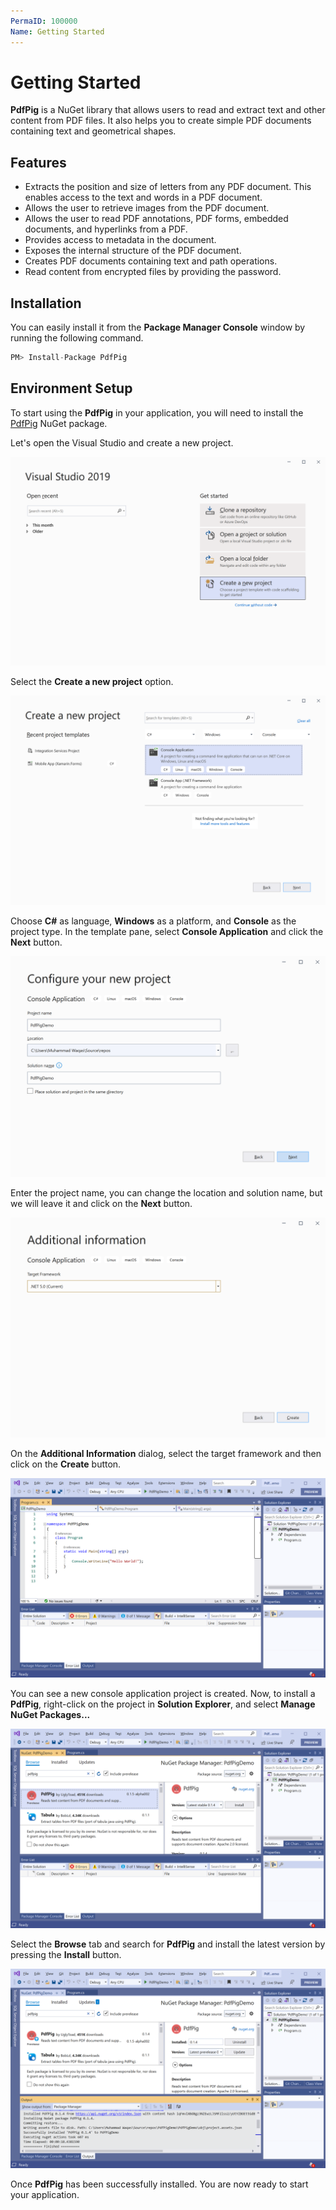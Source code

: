 ```yaml
---
PermaID: 100000
Name: Getting Started
---
```


# Getting Started

**PdfPig** is a NuGet library that allows users to read and extract text and other content from PDF files. It also helps you to create simple PDF documents containing text and geometrical shapes.

## Features

 - Extracts the position and size of letters from any PDF document. This enables access to the text and words in a PDF document.
 - Allows the user to retrieve images from the PDF document.
 - Allows the user to read PDF annotations, PDF forms, embedded documents, and hyperlinks from a PDF.
 - Provides access to metadata in the document.
 - Exposes the internal structure of the PDF document.
 - Creates PDF documents containing text and path operations.
 - Read content from encrypted files by providing the password.

## Installation

You can easily install it from the **Package Manager Console** window by running the following command.

```csharp
PM> Install-Package PdfPig
```

## Environment Setup

To start using the **PdfPig** in your application, you will need to install the [PdfPig](https://www.nuget.org/packages/PdfPig) NuGet package.

Let's open the Visual Studio and create a new project.

<img src="images/setup-1.png" alt="Create a new project">

Select the **Create a new project** option.

<img src="images/setup-2.png" alt="Select Console Application template">

Choose **C#** as language, **Windows** as a platform, and **Console** as the project type. In the template pane, select **Console Application** and click the **Next** button.

<img src="images/setup-3.png" alt="Configure your new project">

Enter the project name, you can change the location and solution name, but we will leave it and click on the **Next** button.  

<img src="images/setup-4.png" alt="Additional Information">

On the **Additional Information** dialog, select the target framework and then click on the **Create** button.  

<img src="images/setup-5.png" alt="Console Application created">

You can see a new console application project is created. Now, to install a **PdfPig**, right-click on the project in **Solution Explorer**, and select **Manage NuGet Packages...**

<img src="images/setup-6.png" alt="Install PdfPig">

Select the **Browse** tab and search for **PdfPig** and install the latest version by pressing the **Install** button. 

<img src="images/setup-7.png" alt="PdfPig installed successfully">

Once **PdfPig** has been successfully installed. You are now ready to start your application.
